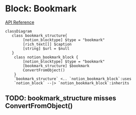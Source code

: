# Block: Bookmark

[API Reference](https://developers.notion.com/reference/block#bookmark)

```mermaid
classDiagram
   class bookmark_structure{
        [notion_blocktype] $type = "bookmark"
        [rich_text[]] $caption
        [string] $url = $null
   }
    class notion_bookmark_block {
        [notion_blocktype] $type = "bookmark"
        [bookmark_structure] $bookmark
        ConvertFromObject()
    }
    `bookmark_structure` <.. `notion_bookmark_block`:uses
    `notion_block` --|> `notion_bookmark_block`:inherits
```

## TODO: bookmark_structure misses  ConvertFromObject()
